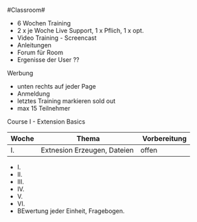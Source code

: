 #Classroom#

- 6 Wochen Training
- 2 x je Woche Live Support, 1 x Pflich, 1 x opt.
- Video Training  - Screencast
- Anleitungen
- Forum für Room
- Ergenisse der User ??
 

Werbung
- unten rechts auf jeder Page
- Anmeldung
- letztes Training markieren sold out
- max 15 Teilnehmer


Course I - Extension Basics

| Woche | Thema | Vorbereitung |
| ------|-------|--------------|
| I.    | Extnesion Erzeugen, Dateien | offen |


* I.
* II.
* III.
* IV.
* V.
* VI.
* BEwertung jeder Einheit, Fragebogen.
